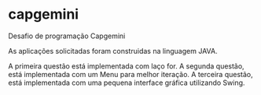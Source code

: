 # capgemini
Desafio de programação Capgemini

As aplicações solicitadas foram construidas na linguagem JAVA.

A primeira questão está implementada com laço for.
A segunda questão, está implementada com um Menu para melhor iteração.
A terceira questão, está implementada com uma pequena interface gráfica utilizando Swing.
